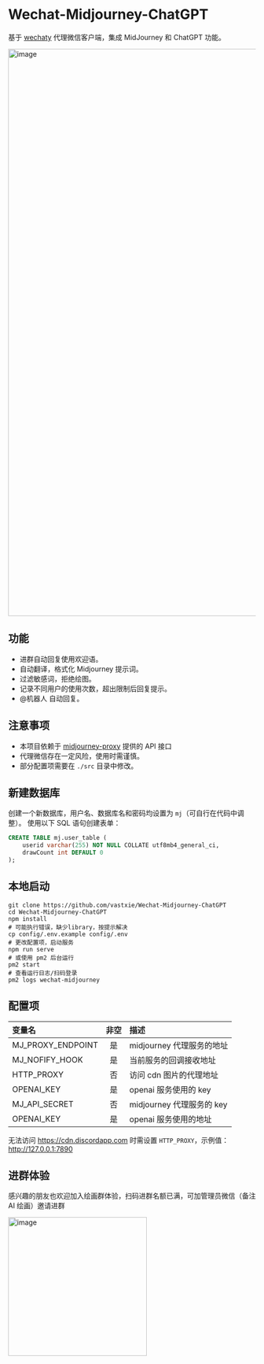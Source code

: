 # Wechat-Midjourney-ChatGPT

基于 [wechaty](https://github.com/wechaty/wechaty) 代理微信客户端，集成 MidJourney 和 ChatGPT 功能。

<img width="1153" alt="image" src="https://github.com/vastxie/Wechat-Midjourney-ChatGPT/assets/24899308/7d3d5598-e697-44ff-81ad-35cf53420b42">

## 功能
- 进群自动回复使用欢迎语。
- 自动翻译，格式化 Midjourney 提示词。
- 过滤敏感词，拒绝绘图。
- 记录不同用户的使用次数，超出限制后回复提示。
- @机器人 自动回复。


## 注意事项
- 本项目依赖于 [midjourney-proxy](https://github.com/novicezk/midjourney-proxy) 提供的 API 接口
- 代理微信存在一定风险，使用时需谨慎。
- 部分配置项需要在 `./src` 目录中修改。


## 新建数据库
创建一个新数据库，用户名、数据库名和密码均设置为 `mj`（可自行在代码中调整）。
使用以下 SQL 语句创建表单：
```sql
CREATE TABLE mj.user_table (
    userid varchar(255) NOT NULL COLLATE utf8mb4_general_ci,
    drawCount int DEFAULT 0
);
```


## 本地启动
```shell
git clone https://github.com/vastxie/Wechat-Midjourney-ChatGPT
cd Wechat-Midjourney-ChatGPT
npm install
# 可能执行错误，缺少library，按提示解决
cp config/.env.example config/.env
# 更改配置项，启动服务
npm run serve
# 或使用 pm2 后台运行
pm2 start
# 查看运行日志/扫码登录
pm2 logs wechat-midjourney
```


## 配置项

| 变量名 | 非空 | 描述 |
| :-----| :----: | :---- |
| MJ_PROXY_ENDPOINT | 是 | midjourney 代理服务的地址 |
| MJ_NOFIFY_HOOK | 是 | 当前服务的回调接收地址 |
| HTTP_PROXY | 否 | 访问 cdn 图片的代理地址 |
| OPENAI_KEY | 是 | openai 服务使用的 key |
| MJ_API_SECRET | 否 | midjourney 代理服务的 key |
| OPENAI_KEY | 是 | openai 服务使用的地址 |

无法访问 https://cdn.discordapp.com 时需设置 `HTTP_PROXY`，示例值：http://127.0.0.1:7890


## 进群体验

感兴趣的朋友也欢迎加入绘画群体验，扫码进群名额已满，可加管理员微信（备注 AI 绘画）邀请进群

<img width="282" alt="image" src="https://github.com/vastxie/Wechat-Midjourney-ChatGPT/assets/24899308/47fa0320-6657-4acb-acf3-a351e21af3d8">
